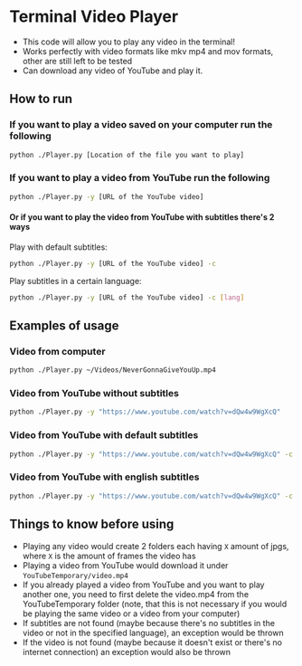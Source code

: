 # Terminal Video Player

- This code will allow you to play any video in the terminal!
- Works perfectly with video formats like mkv mp4 and mov formats, other are still left to be tested
- Can download any video of YouTube and play it.

## How to run

### If you want to play a video saved on your computer run the following

```bash
python ./Player.py [Location of the file you want to play]
```

### If you want to play a video from YouTube run the following

```bash
python ./Player.py -y [URL of the YouTube video]
```

#### Or if you want to play the video from YouTube with subtitles there's 2 ways

Play with default subtitles:

```bash
python ./Player.py -y [URL of the YouTube video] -c
```

Play subtitles in a certain language:

```bash
python ./Player.py -y [URL of the YouTube video] -c [lang]
```

## Examples of usage

### Video from computer

```bash
python ./Player.py ~/Videos/NeverGonnaGiveYouUp.mp4
```

### Video from YouTube without subtitles

```bash
python ./Player.py -y "https://www.youtube.com/watch?v=dQw4w9WgXcQ"
```

### Video from YouTube with default subtitles

```bash
python ./Player.py -y "https://www.youtube.com/watch?v=dQw4w9WgXcQ" -c
```

### Video from YouTube with english subtitles

```bash
python ./Player.py -y "https://www.youtube.com/watch?v=dQw4w9WgXcQ" -c en
```

## Things to know before using

- Playing any video would create 2 folders each having `X` amount of jpgs, where `X` is the amount of frames the video has
- Playing a video from YouTube would download it under ``` YouTubeTemporary/video.mp4 ```
- If you already played a video from YouTube and you want to play another one, you need to first delete the video.mp4 from the YouTubeTemporary folder (note, that this is not necessary if you would be playing the same video or a video from your computer)
- If subtitles are not found (maybe because there's no subtitles in the video or not in the specified language), an exception would be thrown
- If the video is not found (maybe because it doesn't exist or there's no internet connection) an exception would also be thrown
